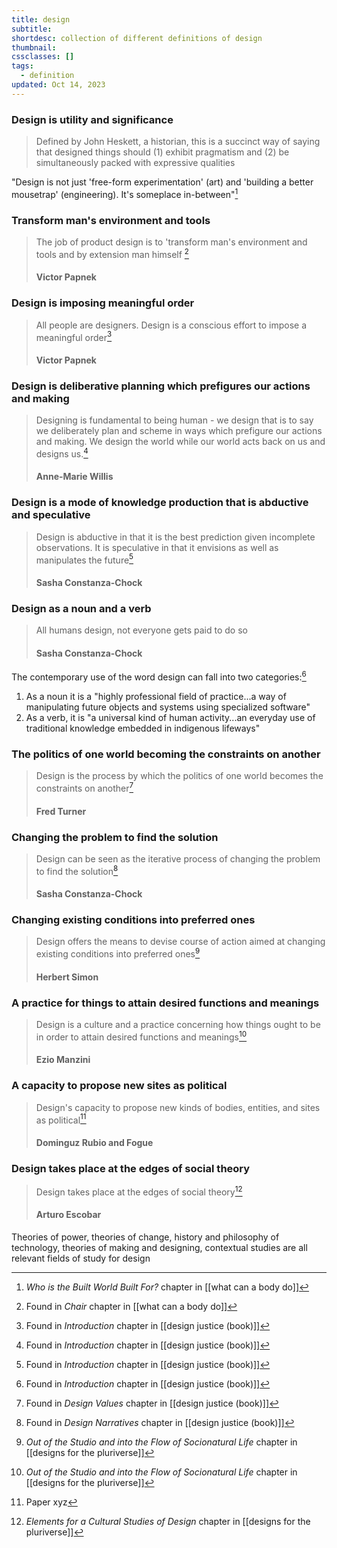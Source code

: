 ```yaml
---
title: design
subtitle: 
shortdesc: collection of different definitions of design
thumbnail: 
cssclasses: []
tags:
  - definition
updated: Oct 14, 2023
---
```


### Design is utility and significance
> Defined by John Heskett, a historian, this is a succinct way of saying that designed things should (1) exhibit pragmatism and (2) be simultaneously packed with expressive qualities

"Design is not just 'free-form experimentation' (art) and 'building a better mousetrap' (engineering). It's someplace in-between"[^1]

### Transform man's environment and tools
> The job of product design is to 'transform man's environment and tools and by extension man himself [^2]
>  #### Victor Papnek

### Design is imposing meaningful order
>  All people are designers. Design is a conscious effort to impose a meaningful order[^3]
>  #### Victor Papnek

### Design is deliberative planning which prefigures our actions and making
> Designing is fundamental to being human - we design that is to say we deliberately plan and scheme in ways which prefigure our actions and making. We design the world while our world acts back on us and designs us.[^3]
> #### Anne-Marie Willis

### Design is a mode of knowledge production that is abductive and speculative
> Design is abductive in that it is the best prediction given incomplete observations. It is speculative in that it envisions as well as manipulates the future[^3]
> #### Sasha Constanza-Chock

### Design as a noun and a verb
> All humans design, not everyone gets paid to do so
> #### Sasha Constanza-Chock

The contemporary use of the word design can fall into two categories:[^3]
1. As a noun it is a "highly professional field of practice...a way of manipulating future objects and systems using specialized software"
2. As a verb, it is "a universal kind of human activity...an everyday use of traditional knowledge embedded in indigenous lifeways"

### The politics of one world becoming the constraints on another
> Design is the process by which the politics of one world becomes the constraints on another[^4]
> #### Fred Turner

### Changing the problem to find the solution
> Design can be seen as the iterative process of changing the problem to find the solution[^5]
> #### Sasha Constanza-Chock

### Changing existing conditions into preferred ones
> Design offers the means to devise course of action aimed at changing existing conditions into preferred ones[^6]
> #### Herbert Simon

### A practice for things to attain desired functions and meanings
> Design is a culture and a practice concerning how things ought to be in order to attain desired functions and meanings[^6]
> #### Ezio Manzini

### A capacity to propose new sites as political
> Design's capacity to propose new kinds of bodies, entities, and sites as political[^8]
> #### Dominguz Rubio and Fogue

### Design takes place at the edges of social theory
> Design takes place at the edges of social theory[^7]
> #### Arturo Escobar

Theories of power, theories of change, history and philosophy of technology, theories of making and designing, contextual studies are all relevant fields of study for design

[^1]: *Who is the Built World Built For?* chapter in [[what can a body do]] 
[^2]: Found in *Chair* chapter in [[what can a body do]]
[^3]: Found in *Introduction* chapter in [[design justice (book)]]
[^4]: Found in *Design Values* chapter in [[design justice (book)]]
[^5]: Found in *Design Narratives* chapter in [[design justice (book)]]
[^6]: *Out of the Studio and into the Flow of Socionatural Life* chapter in [[designs for the pluriverse]]
[^7]: *Elements for a Cultural Studies of Design* chapter in [[designs for the pluriverse]]
[^8]: Paper xyz


